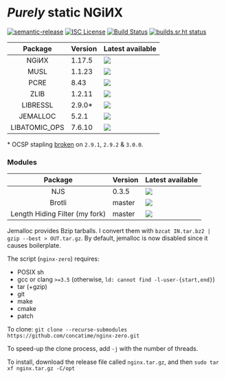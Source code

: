 # _Purely_ static NGiИX
[![semantic-release](https://img.shields.io/badge/%20%20%F0%9F%93%A6%F0%9F%9A%80-semantic--release-e10079.svg?longCache=true&style=flat-square)](//semantic-release.gitbook.io/semantic-release)
[![ISC License](https://img.shields.io/badge/license-ISC-brightgreen.svg?longCache=true&style=flat-square)](//www.isc.org/downloads/software-support-policy/isc-license/)
[![Build Status](https://travis-ci.org/concatime/nginx-zero.svg?branch=master)](//travis-ci.org/concatime/nginx-zero)
[![builds.sr.ht status](https://builds.sr.ht/~concatime/nginx-zero.svg)](//builds.sr.ht/~concatime/nginx-zero)

Package       | Version | Latest available
:------------:|---------|-
NGiИX         | 1.17.5  | [![](https://repology.org/badge/latest-versions/nginx.svg)](//nginx.org/en/CHANGES)
MUSL          | 1.1.23  | [![](https://repology.org/badge/latest-versions/musl.svg)](//git.musl-libc.org/cgit/musl/tree/WHATSNEW)
PCRE          | 8.43    | [![](https://repology.org/badge/latest-versions/pcre.svg)](//pcre.org/original/changelog.txt)
ZLIB          | 1.2.11  | [![](https://repology.org/badge/latest-versions/zlib.svg)](//zlib.net/ChangeLog.txt)
LIBRESSL      | 2.9.0\* | [![](https://repology.org/badge/latest-versions/libressl.svg)](//raw.githubusercontent.com/libressl-portable/portable/master/ChangeLog)
JEMALLOC      | 5.2.1   | [![](https://repology.org/badge/latest-versions/jemalloc.svg)](//raw.githubusercontent.com/jemalloc/jemalloc/master/ChangeLog)
LIBATOMIC\_OPS| 7.6.10  | [![](https://repology.org/badge/latest-versions/libatomic-ops.svg)](//raw.githubusercontent.com/ivmai/libatomic_ops/blob/master/ChangeLog)

\* OCSP stapling [broken](//github.com/libressl-portable/portable/issues/532) on `2.9.1`, `2.9.2` & `3.0.0`.

### Modules
Package                        | Version | Latest available
:-----------------------------:|---------|-
NJS                            | 0.3.5   | [![](https://img.shields.io/github/tag/nginx/njs.svg)](//nginx.org/en/docs/njs/changes.html)
Brotli                         | master  | [![](https://img.shields.io/github/tag/google/ngx_brotli.svg)](//github.com/google/ngx_brotli/releases)
Length Hiding Filter (my fork) | master  | [![](https://img.shields.io/github/tag/concatime/nginx-length-hiding-filter-module.svg)](//github.com/concatime/nginx-length-hiding-filter-module/releases)

Jemalloc provides Bzip tarballs. I convert them with `bzcat IN.tar.bz2 | gzip --best > OUT.tar.gz`.
By default, jemalloc is now disabled since it causes boilerplate.

The script (`nginx-zero`) requires:
 - POSIX sh
 - gcc or clang `>=3.5` (otherwise, `ld: cannot find -l-user-{start,end}`)
 - tar (+gzip)
 - git
 - make
 - cmake
 - patch

To clone:
``git clone --recurse-submodules https://github.com/concatime/nginx-zero.git``

To speed-up the clone process, add `-j` with the number of threads.

To install, download the release file called `nginx.tar.gz`, and then
`sudo tar xf nginx.tar.gz -C/opt`
